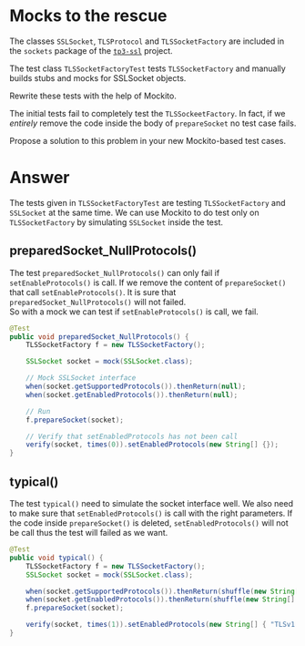 # Mocks to the rescue

The classes `SSLSocket`, `TLSProtocol` and `TLSSocketFactory` are included in the `sockets` package of the [`tp3-ssl`](../code/tp3-ssl) project.

The test class `TLSSocketFactoryTest` tests `TLSSocketFactory` and manually builds stubs and mocks for SSLSocket objects.

Rewrite these tests with the help of Mockito.

The initial tests fail to completely test the `TLSSockeetFactory`. In fact, if we *entirely* remove the code inside the body of `prepareSocket` no test case fails.

Propose a solution to this problem in your new Mockito-based test cases.

# Answer 

The tests given in `TLSSocketFactoryTest` are testing `TLSSocketFactory` and `SSLSocket` at the same time. We can use Mockito to do test only on  `TLSSocketFactory` by simulating `SSLSocket` inside the test. 

## preparedSocket_NullProtocols()

The test `preparedSocket_NullProtocols()` can only fail if `setEnableProtocols()` is call. 
If we remove the content of `prepareSocket()` that call `setEnableProtocols()`. It is sure that `preparedSocket_NullProtocols()` will not failed.  
So with a mock we can test if `setEnableProtocols()` is call, we fail. 

```java
@Test
public void preparedSocket_NullProtocols() {
    TLSSocketFactory f = new TLSSocketFactory();

    SSLSocket socket = mock(SSLSocket.class);

    // Mock SSLSocket interface
    when(socket.getSupportedProtocols()).thenReturn(null);
    when(socket.getEnabledProtocols()).thenReturn(null);

    // Run 
    f.prepareSocket(socket);

    // Verify that setEnabledProtocols has not been call 
    verify(socket, times(0)).setEnabledProtocols(new String[] {});
}
```

## typical()

The test `typical()` need to simulate the socket interface well. We also need to make sure that  `setEnabledProtocols()` is call with the right parameters. If the code inside `prepareSocket()` is deleted, `setEnabledProtocols()` will not be call thus the test will failed as we want. 

```java
@Test
public void typical() {
    TLSSocketFactory f = new TLSSocketFactory();
    SSLSocket socket = mock(SSLSocket.class);

    when(socket.getSupportedProtocols()).thenReturn(shuffle(new String[] { "SSLv2Hello", "SSLv3", "TLSv1", "TLSv1.1", "TLSv1.2" }));
    when(socket.getEnabledProtocols()).thenReturn(shuffle(new String[] { "SSLv3", "TLSv1" }));
    f.prepareSocket(socket);

    verify(socket, times(1)).setEnabledProtocols(new String[] { "TLSv1.2", "TLSv1.1", "TLSv1", "SSLv3" });
}
```


